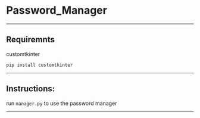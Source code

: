 # Password_Manager #
-------------------


## Requiremnts ##

customtkinter

`pip install customtkinter`

---------------------------
 ## Instructions: ##
 run `manager.py` to use the password manager
 
 ---------------------------------



